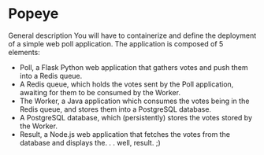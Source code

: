 # Popeye
General description
You will have to containerize and define the deployment of a simple web poll application.
The application is composed of 5 elements:
- Poll, a Flask Python web application that gathers votes and push them into a Redis queue.
- A Redis queue, which holds the votes sent by the Poll application, awaiting for them to be
consumed by the Worker.
- The Worker, a Java application which consumes the votes being in the Redis queue, and stores
them into a PostgreSQL database.
- A PostgreSQL database, which (persistently) stores the votes stored by the Worker.
- Result, a Node.js web application that fetches the votes from the database and displays the. . .
well, result. ;)

